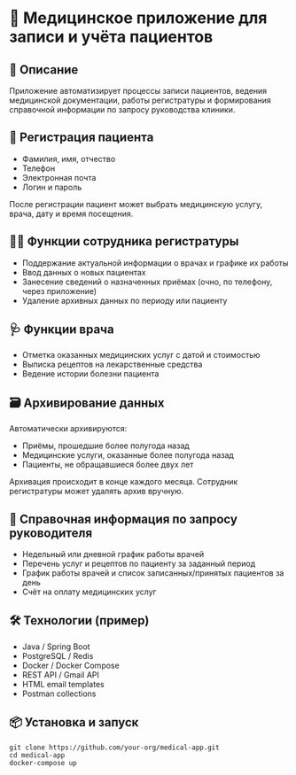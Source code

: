 <!DOCTYPE html>
<html lang="ru">
<head>
  <meta charset="UTF-8">
</head>
<body>
  <h1>🏥 Медицинское приложение для записи и учёта пациентов</h1>

  <h2>📌 Описание</h2>
  <p>Приложение автоматизирует процессы записи пациентов, ведения медицинской документации, работы регистратуры и формирования справочной информации по запросу руководства клиники.</p>

  <h2>👤 Регистрация пациента</h2>
  <ul>
    <li>Фамилия, имя, отчество</li>
    <li>Телефон</li>
    <li>Электронная почта</li>
    <li>Логин и пароль</li>
  </ul>
  <p>После регистрации пациент может выбрать медицинскую услугу, врача, дату и время посещения.</p>

  <h2>🧑‍💼 Функции сотрудника регистратуры</h2>
  <ul>
    <li>Поддержание актуальной информации о врачах и графике их работы</li>
    <li>Ввод данных о новых пациентах</li>
    <li>Занесение сведений о назначенных приёмах (очно, по телефону, через приложение)</li>
    <li>Удаление архивных данных по периоду или пациенту</li>
  </ul>

  <h2>🩺 Функции врача</h2>
  <ul>
    <li>Отметка оказанных медицинских услуг с датой и стоимостью</li>
    <li>Выписка рецептов на лекарственные средства</li>
    <li>Ведение истории болезни пациента</li>
  </ul>

  <h2>🗃️ Архивирование данных</h2>
  <p>Автоматически архивируются:</p>
  <ul>
    <li>Приёмы, прошедшие более полугода назад</li>
    <li>Медицинские услуги, оказанные более полугода назад</li>
    <li>Пациенты, не обращавшиеся более двух лет</li>
  </ul>
  <p>Архивация происходит в конце каждого месяца. Сотрудник регистратуры может удалять архив вручную.</p>

  <h2>📄 Справочная информация по запросу руководителя</h2>
  <ul>
    <li>Недельный или дневной график работы врачей</li>
    <li>Перечень услуг и рецептов по пациенту за заданный период</li>
    <li>График работы врачей и список записанных/принятых пациентов за день</li>
    <li>Счёт на оплату медицинских услуг</li>
  </ul>

  <h2>🛠️ Технологии (пример)</h2>
  <ul>
    <li>Java / Spring Boot</li>
    <li>PostgreSQL / Redis</li>
    <li>Docker / Docker Compose</li>
    <li>REST API / Gmail API</li>
    <li>HTML email templates</li>
    <li>Postman collections</li>
  </ul>

  <h2>📦 Установка и запуск</h2>
  <pre><code>git clone https://github.com/your-org/medical-app.git
cd medical-app
docker-compose up</code></pre>


</body>
</html>
